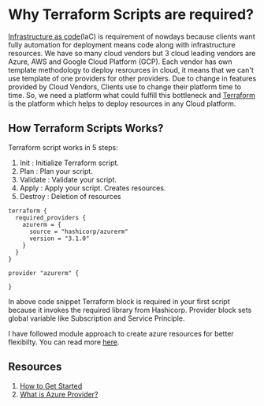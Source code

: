 # Why Terraform Scripts are required?
[Infrastructure as code](https://learn.hashicorp.com/tutorials/terraform/infrastructure-as-code?in=terraform/azure-get-started)(IaC) is requirement of nowdays because clients want fully automation for deployment means code along with infrastructure resources.
We have so many cloud vendors but 3 cloud leading vendors are Azure, AWS and Google Cloud Platform (GCP). Each vendor has own template methodology to deploy resrources in cloud, it means that we can't use template of one providers for other providers. Due to change in features provided by Cloud Vendors, Clients use to change their platform time to time. So, we need a platform what could fulfill this bottleneck and [Terraform](https://www.terraform.io/) is the platform which helps to deploy resources in any Cloud platform.

## How Terraform Scripts Works?

Terraform script works in 5 steps:

1. Init : Initialize Terraform script.
2. Plan : Plan your script.
3. Validate : Validate your script.
4. Apply : Apply your script. Creates resources.
5. Destroy : Deletion of resources

```
terraform {
  required_providers {
    azurerm = {
      source = "hashicorp/azurerm"
      version = "3.1.0"
    }
  }
}

provider "azurerm" {

}

```

In above code snippet Terraform block is required in your first script because it invokes the required library from Hashicorp. Provider block sets global variable like Subscription and Service Principle.

I have followed module approach to create azure resources for better flexibilty. You can read more [here](https://www.terraform.io/language/modules/develop).

## Resources
1. [How to Get Started](https://learn.hashicorp.com/collections/terraform/azure-get-started)
2. [What is Azure Provider?](https://registry.terraform.io/providers/hashicorp/azurerm/latest/docs)
